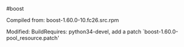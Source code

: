 #boost

Compiled from: boost-1.60.0-10.fc26.src.rpm

Modified: BuildRequires: python34-devel, add a patch `boost-1.60.0-pool_resource.patch'
